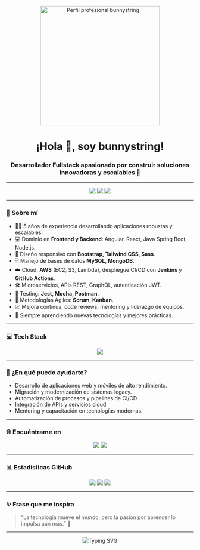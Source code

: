 <!-- Banner personalizado -->
<p align="center">
  <img src="https://portfolio-ac.com/assets/images/profile12.png" width="320" alt="Perfil profesional bunnystring" />
</p>

<h1 align="center">¡Hola 👋, soy bunnystring!</h1>
<h3 align="center">
  Desarrollador Fullstack apasionado por construir soluciones innovadoras y escalables 🚀
</h3>

---

<p align="center">
  <img src="https://img.shields.io/badge/Fullstack-Developer-blueviolet?style=for-the-badge&logo=github" />
  <img src="https://img.shields.io/badge/5%2B%20A%C3%B1os%20de%20Experiencia-success?style=for-the-badge" />
  <img src="https://img.shields.io/badge/Agile%20(Scrum%20%7C%20Kanban)-informational?style=for-the-badge&logo=agile" />
</p>

---

### 🚀 Sobre mí

- 👨‍💻 5 años de experiencia desarrollando aplicaciones robustas y escalables.
- 💻 Dominio en **Frontend y Backend**: Angular, React, Java Spring Boot, Node.js.
- 🎨 Diseño responsivo con **Bootstrap, Tailwind CSS, Sass**.
- 🗄️ Manejo de bases de datos **MySQL, MongoDB**.
- ☁️ Cloud: **AWS** (EC2, S3, Lambda), despliegue CI/CD con **Jenkins** y **GitHub Actions**.
- 🛠️ Microservicios, APIs REST, GraphQL, autenticación JWT.
- 🧪 Testing: **Jest, Mocha, Postman**.
- 🔄 Metodologías Ágiles: **Scrum, Kanban**.
- 📈 Mejora continua, code reviews, mentoring y liderazgo de equipos.
- 🌱 Siempre aprendiendo nuevas tecnologías y mejores prácticas.

---

### 💻 Tech Stack

<p align="center">
  <img src="https://skillicons.dev/icons?i=angular,react,java,spring,nodejs,js,ts,html,css,sass,tailwind,bootstrap,mysql,mongodb,aws,jenkins,postman,git,github,docker" />
</p>

---

### 🎯 ¿En qué puedo ayudarte?

- Desarrollo de aplicaciones web y móviles de alto rendimiento.
- Migración y modernización de sistemas legacy.
- Automatización de procesos y pipelines de CI/CD.
- Integración de APIs y servicios cloud.
- Mentoring y capacitación en tecnologías modernas.

---

### 🌐 Encuéntrame en

<p align="center">
  <a href="https://www.linkedin.com/in/tu-usuario/" target="_blank"><img src="https://img.shields.io/badge/LinkedIn-blue?style=for-the-badge&logo=linkedin" /></a>
  <a href="mailto:tuemail@ejemplo.com"><img src="https://img.shields.io/badge/Email-red?style=for-the-badge&logo=gmail" /></a>
</p>

---

### 📊 Estadísticas GitHub

<p align="center">
  <img src="https://github-readme-streak-stats.herokuapp.com/?user=bunnystring&theme=radical" />
  <img src="https://github-readme-stats.vercel.app/api?username=bunnystring&show_icons=true&theme=radical" />
  <img src="https://github-readme-stats.vercel.app/api/top-langs/?username=bunnystring&layout=compact&theme=radical" />
</p>

---

### ✨ Frase que me inspira

> “La tecnología mueve el mundo, pero la pasión por aprender lo impulsa aún más.” 🚀

---

<p align="center">
  <img src="https://readme-typing-svg.demolab.com?font=Fira+Code&pause=1000&color=F7971E&center=true&vCenter=true&width=435&lines=Bienvenido+a+mi+perfil+de+GitHub!;Construyamos+el+futuro+juntos+%F0%9F%9A%80" alt="Typing SVG" />
</p>
